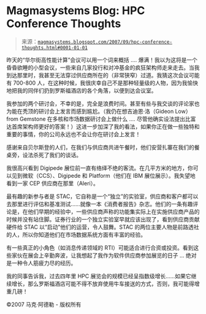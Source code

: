 <!--yml

类别：未分类

日期：2024-05-18 05:07:39

-->

# Magmasystems Blog: HPC Conference Thoughts

> 来源：[`magmasystems.blogspot.com/2007/09/hpc-conference-thoughts.html#0001-01-01`](http://magmasystems.blogspot.com/2007/09/hpc-conference-thoughts.html#0001-01-01)

昨天的“华尔街高性能计算”会议可以用一个词来概括 .... 爆满！我以为这将是一个昏昏欲睡的小型会议，一些来自几家投行和对冲基金的疯狂架构师走来走去。当我到达那里时，我甚至无法穿过供应商所在的（非常狭窄）过道。我猜这次会议可能有 700-800 人，在这种时候，我很庆幸自己不是那种轻量级的人物，因为我愉快地把我的同伴们扔到罗斯福酒店的各个角落，以便到达会议室。

我参加的两个研讨会，不幸的是，完全是浪费时间。甚至有些与我交谈的评论家也为能在秃顶的研讨会上发言而感到尴尬。（我仍在想吉迪恩·洛（Gideon Low） from Gemstone 在多核和市场数据研讨会上做什么 .... 尽管他确实设法提出比富达首席架构师更好的答案！）这进一步加深了我的看法，如果你正在做一些独特和重要的事情，你的公司永远也不会让你在研讨会上发言！

感谢来自贝尔斯登的人们，在我们与供应商共进午餐时，他们安营扎寨在我们的餐桌旁，设法杀死了我们的谈话。

我很高兴看到 Digipede 展位前一直有络绎不绝的客流。在几平方米的地方，你可以见到微软（CCS）、Digipede 和 Platform（他们在 IBM 展位展示）。我失望地看到一家 CEP 供应商在那里（Aleri）。

最有趣的新参与者是 STAC，它自称是一个“独立”的实验室，供应商和客户都可以去那里进行评估和基准测试……就像一本《消费者报告》杂志。他们的一条有趣评论是，在他们早期的经验中，一些供应商声称的功能集实际上在实施供应商产品的时候并没有站住脚。证券行业的一个独立实验室早就应该出现了，看到供应商贡献硬件给 STAC 以“启动”他们的运营，令人鼓舞。STAC 的两位主要人物是前路透社的人，所以你知道他们在市场数据系统方面有丰富的经验。

有一些真正的小角色（如消息传递领域的 RTI）可能适合进行合资或投资。看到这些家伙在展会上辛勤奔波，让我想起了我作为软件供应商参加展览的日子 ... 绝对是一种令人筋疲力尽的经历。

我的同事告诉我，过去四年里 HPC 展览会的规模已经呈指数级增长......如果它继续增长，那么罗斯福酒店可能不得不放弃使用牛车接送的方式，否则，我可能得增重几磅！

©2007 马克·阿德勒 - 版权所有
